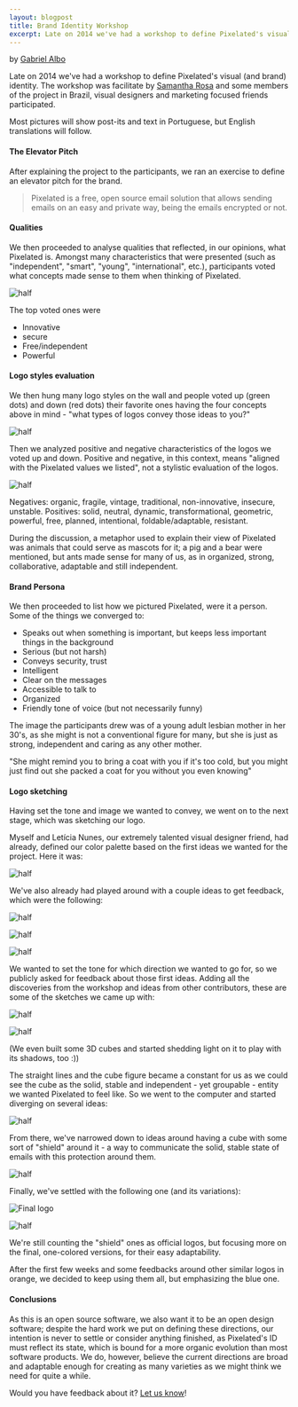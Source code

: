 ```yaml
---
layout: blogpost
title: Brand Identity Workshop
excerpt: Late on 2014 we've had a workshop to define Pixelated's visual (and brand) identity. This is how it went - and from where things might go.
--- 
```


by [Gabriel Albo](https://twitter.com/albogabriel)

Late on 2014 we've had a workshop to define Pixelated's visual (and brand) identity. The workshop was facilitate by [Samantha Rosa](www.twitter.com/sahrosa) and some members of the project in Brazil, visual designers and marketing focused friends participated.

Most pictures will show post-its and text in Portuguese, but English translations will follow.

#### The Elevator Pitch

After explaining the project to the participants, we ran an exercise to define an elevator pitch for the brand. 

> Pixelated is a free, open source email solution that allows sending emails on an easy and private way, being the emails encrypted or not.

#### Qualities

We then proceeded to analyse qualities that reflected, in our opinions, what Pixelated is. Amongst many characteristics that were presented (such as "independent", "smart", "young", "international", etc.), participants voted what concepts made sense to them when thinking of Pixelated.

![half](/assets/images/posts/brand/01.png)

The top voted ones were 

- Innovative
- secure
- Free/independent
- Powerful

#### Logo styles evaluation

We then hung many logo styles on the wall and people voted up (green dots) and down (red dots) their favorite ones having the four concepts above in mind - "what types of logos convey those ideas to you?"

![half](/assets/images/posts/brand/02.png)

Then we analyzed positive and negative characteristics of the logos we voted up and down. Positive and negative, in this context, means "aligned with the Pixelated values we listed", not a stylistic evaluation of the logos.

![half](/assets/images/posts/brand/03.png)

Negatives: organic, fragile, vintage, traditional, non-innovative, insecure, unstable.
Positives: solid, neutral, dynamic, transformational, geometric, powerful, free, planned, intentional, foldable/adaptable, resistant.


During the discussion, a metaphor used to explain their view of Pixelated was animals that could serve as mascots for it; a pig and a bear were mentioned, but ants made sense for many of us, as in organized, strong, collaborative, adaptable and still independent.


#### Brand Persona

We then proceeded to list how we pictured Pixelated, were it a person. Some of the things we converged to:


- Speaks out when something is important, but keeps less important things in the background
- Serious (but not harsh)
- Conveys security, trust
- Intelligent
- Clear on the messages 
- Accessible to talk to
- Organized
- Friendly tone of voice (but not necessarily funny)

The image the participants drew was of a young adult lesbian mother in her 30's, as she might is not a conventional figure for many, but she is just as strong, independent and caring as any other mother. 

"She might remind you to bring a coat with you if it's too cold, but you might just find out she packed a coat for you without you even knowing"


#### Logo sketching

Having set the tone and image we wanted to convey, we went on to the next stage, which was sketching our logo. 


Myself and Letícia Nunes, our extremely talented visual designer friend, had already, defined our color palette based on the first ideas we wanted for the project. Here it was:

![half](/assets/images/posts/brand/06.png)

We've also already had played around with a couple ideas to get feedback, which were the following:

![half](/assets/images/posts/brand/07.png)

![half](/assets/images/posts/brand/08.png)

![half](/assets/images/posts/brand/09.png)

We wanted to set the tone for which direction we wanted to go for, so we publicly asked for feedback about those first ideas. Adding all the discoveries from the workshop and ideas from other contributors, these are some of the sketches we came up with:

![half](/assets/images/posts/brand/10.png)

![half](/assets/images/posts/brand/11.png)

(We even built some 3D cubes and started shedding light on it to play with its shadows, too :))

The straight lines and the cube figure became a constant for us as we could see the cube as the solid, stable and independent - yet groupable - entity we wanted Pixelated to feel like. So we went to the computer and started diverging on several ideas:

![half](/assets/images/posts/brand/12.png)

From there, we've narrowed down to ideas around having a cube with some sort of "shield" around it - a way to communicate the solid, stable state of emails with this protection around them. 

![half](/assets/images/posts/brand/13.png)

Finally, we've settled with the following one (and its variations):

![Final logo](/assets/images/posts/brand/14.png)

![half](/assets/images/posts/brand/15.png)

We're still counting the "shield" ones as official logos, but focusing more on the final, one-colored versions, for their easy adaptability.

After the first few weeks and some feedbacks around other similar logos in orange, we decided to keep using them all, but emphasizing the blue one.


#### Conclusions

As this is an open source software, we also want it to be an open design software; despite the hard work we put on defining these directions, our intention is never to settle or consider anything finished, as Pixelated's ID must reflect its state, which is bound for a more organic evolution than most software products. We do, however, believe the current directions are broad and adaptable enough for creating as many varieties as we might think we need for quite a while.

Would you have feedback about it? [Let us know](/#contact)!
